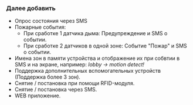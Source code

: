 ### Далее добавить

* Опрос состояния через SMS
* Пожарные события:
  * При сработке 1 датчика дыма: Предупреждение и SMS о событии.
  * При сработке 2 датчиков в одной зоне: Событие "Пожар" и SMS о событии.
* Имена зон в памяти устройства и отображение их при собвтии в SMS и на экране, например: *lobby -> motion detect!*
* Поддержка дополнительных вспомогательных устройств (Поддержка более 3 зон).
* Снятие / постановка при помощи RFID-модуля.
* Снятие / постановка через SMS.
* WEB приложение.
